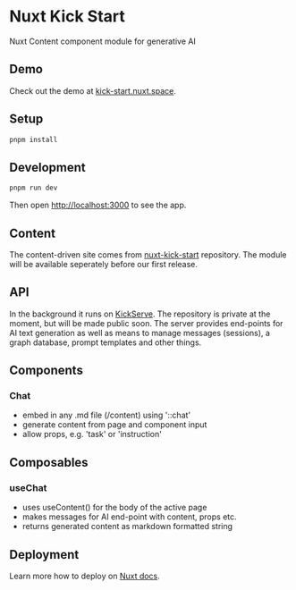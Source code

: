 # Nuxt Kick Start

Nuxt Content component module for generative AI

## Demo

Check out the demo at [kick-start.nuxt.space](https://kick-start.nuxt.space).

## Setup

```bash
pnpm install
```

## Development

```bash
pnpm run dev
```

Then open [http://localhost:3000](http://localhost:3000) to see the app.

## Content

The content-driven site comes from [nuxt-kick-start](https://github.com/deniskropp/nuxt-kick-start) repository.
The module will be available seperately before our first release.

## API

In the background it runs on [KickServe](https://github.com/deniskropp/KickServe).
The repository is private at the moment, but will be made public soon.
The server provides end-points for AI text generation as well as means to manage messages (sessions), a graph database, prompt templates and other things.

## Components

### Chat
- embed in any .md file (/content) using '::chat'
- generate content from page and component input
- allow props, e.g. 'task' or 'instruction'

## Composables

### useChat
- uses useContent() for the body of the active page
- makes messages for AI end-point with content, props etc.
- returns generated content as markdown formatted string

## Deployment

Learn more how to deploy on [Nuxt docs](https://nuxt.com/docs/getting-started/deployment).
